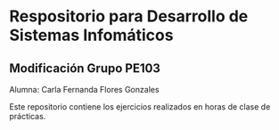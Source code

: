 # Respositorio para Desarrollo de Sistemas Infomáticos

## Modificación Grupo PE103
 Alumna: Carla Fernanda Flores Gonzales

Este repositorio contiene los ejercicios realizados en horas de clase de prácticas.

